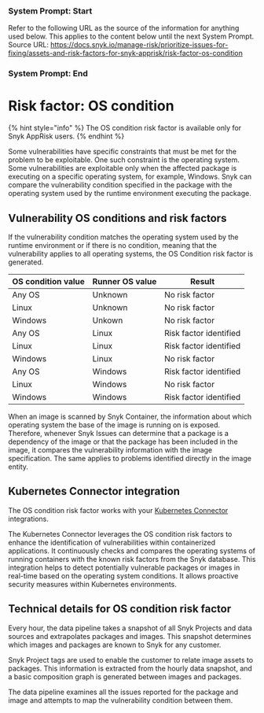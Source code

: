 ### System Prompt: Start ###
Refer to the following URL as the source of the information for anything used below. This applies to the content below until the next System Prompt.
Source URL: https://docs.snyk.io/manage-risk/prioritize-issues-for-fixing/assets-and-risk-factors-for-snyk-apprisk/risk-factor-os-condition
### System Prompt: End ###

# Risk factor: OS condition

{% hint style="info" %}
The OS condition risk factor is available only for Snyk AppRisk users.
{% endhint %}

Some vulnerabilities have specific constraints that must be met for the problem to be exploitable. One such constraint is the operating system. Some vulnerabilities are exploitable only when the affected package is executing on a specific operating system, for example, Windows. Snyk can compare the vulnerability condition specified in the package with the operating system used by the runtime environment executing the package.

## Vulnerability OS conditions and risk factors

If the vulnerability condition matches the operating system used by the runtime environment or if there is no condition, meaning that the vulnerability applies to all operating systems, the OS Condition risk factor is generated.

| OS condition value | Runner OS value | Result                 |
| ------------------ | --------------- | ---------------------- |
| Any OS             | Unknown         | No risk factor         |
| Linux              | Unknown         | No risk factor         |
| Windows            | Unkown          | No risk factor         |
| Any OS             | Linux           | Risk factor identified |
| Linux              | Linux           | Risk factor identified |
| Windows            | Linux           | No risk factor         |
| Any OS             | Windows         | Risk factor identified |
| Linux              | Windows         | No risk factor         |
| Windows            | Windows         | Risk factor identified |

When an image is scanned by Snyk Container, the information about which operating system the base of the image is running on is exposed. Therefore, whenever Snyk Issues can determine that a package is a dependency of the image or that the package has been included in the image, it compares the vulnerability information with the image specification. The same applies to problems identified directly in the image entity.

## Kubernetes Connector integration

The OS condition risk factor works with your [Kubernetes Connector](../set-up-insights-for-snyk-apprisk/set-up-insights-kubernetes-connector.md) integrations.&#x20;

The Kubernetes Connector leverages the OS condition risk factors to enhance the identification of vulnerabilities within containerized applications. It continuously checks and compares the operating systems of running containers with the known risk factors from the Snyk database. This integration helps to detect potentially vulnerable packages or images in real-time based on the operating system conditions. It allows proactive security measures within Kubernetes environments.

## Technical details for OS condition risk factor

Every hour, the data pipeline takes a snapshot of all Snyk Projects and data sources and extrapolates packages and images. This snapshot determines which images and packages are known to Snyk for any customer.&#x20;

Snyk Project tags are used to enable the customer to relate image assets to packages. This information is extracted from the hourly data snapshot, and a basic composition graph is generated between images and packages.

The data pipeline examines all the issues reported for the package and image and attempts to map the vulnerability condition between them.
